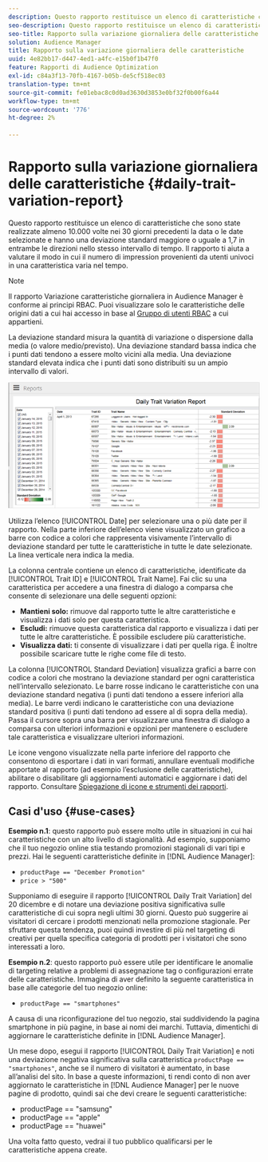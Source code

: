 ```yaml
---
description: Questo rapporto restituisce un elenco di caratteristiche che sono state realizzate almeno 10.000 volte nei 30 giorni precedenti la data o le date selezionate e hanno una deviazione standard maggiore o uguale a 1,7 in entrambe le direzioni nello stesso intervallo di tempo. Il rapporto ti aiuta a valutare il modo in cui il numero di impression provenienti da utenti univoci in una caratteristica varia nel tempo.
seo-description: Questo rapporto restituisce un elenco di caratteristiche che sono state realizzate almeno 10.000 volte nei 30 giorni precedenti la data o le date selezionate e hanno una deviazione standard maggiore o uguale a 1,7 in entrambe le direzioni nello stesso intervallo di tempo. Il rapporto ti aiuta a valutare il modo in cui il numero di impression provenienti da utenti univoci in una caratteristica varia nel tempo.
seo-title: Rapporto sulla variazione giornaliera delle caratteristiche
solution: Audience Manager
title: Rapporto sulla variazione giornaliera delle caratteristiche
uuid: 4e82bb17-d447-4ed1-a4fc-e15b0f1b47f0
feature: Rapporti di Audience Optimization
exl-id: c84a3f13-70fb-4167-b05b-de5cf518ec03
translation-type: tm+mt
source-git-commit: fe01ebac8c0d0ad3630d3853e0bf32f0b00f6a44
workflow-type: tm+mt
source-wordcount: '776'
ht-degree: 2%

---
```


# Rapporto sulla variazione giornaliera delle caratteristiche {#daily-trait-variation-report}

Questo rapporto restituisce un elenco di caratteristiche che sono state realizzate almeno 10.000 volte nei 30 giorni precedenti la data o le date selezionate e hanno una deviazione standard maggiore o uguale a 1,7 in entrambe le direzioni nello stesso intervallo di tempo. Il rapporto ti aiuta a valutare il modo in cui il numero di impression provenienti da utenti univoci in una caratteristica varia nel tempo.

>[!NOTE]
>
>Il rapporto Variazione caratteristiche giornaliera in Audience Manager è conforme ai principi RBAC. Puoi visualizzare solo le caratteristiche delle origini dati a cui hai accesso in base al [Gruppo di utenti RBAC](/help/using/features/administration/administration-overview.md) a cui appartieni.

La deviazione standard misura la quantità di variazione o dispersione dalla media (o valore medio/previsto). Una deviazione standard bassa indica che i punti dati tendono a essere molto vicini alla media. Una deviazione standard elevata indica che i punti dati sono distribuiti su un ampio intervallo di valori.

![](assets/daily_trait_variation.png)

Utilizza l’elenco [!UICONTROL Date] per selezionare una o più date per il rapporto. Nella parte inferiore dell’elenco viene visualizzato un grafico a barre con codice a colori che rappresenta visivamente l’intervallo di deviazione standard per tutte le caratteristiche in tutte le date selezionate. La linea verticale nera indica la media.

La colonna centrale contiene un elenco di caratteristiche, identificate da [!UICONTROL Trait ID] e [!UICONTROL Trait Name]. Fai clic su una caratteristica per accedere a una finestra di dialogo a comparsa che consente di selezionare una delle seguenti opzioni:

* **Mantieni solo:** rimuove dal rapporto tutte le altre caratteristiche e visualizza i dati solo per questa caratteristica.
* **Escludi:** rimuove questa caratteristica dal rapporto e visualizza i dati per tutte le altre caratteristiche. È possibile escludere più caratteristiche.
* **Visualizza dati:** ti consente di visualizzare i dati per quella riga. È inoltre possibile scaricare tutte le righe come file di testo.

La colonna [!UICONTROL Standard Deviation] visualizza grafici a barre con codice a colori che mostrano la deviazione standard per ogni caratteristica nell’intervallo selezionato. Le barre rosse indicano le caratteristiche con una deviazione standard negativa (i punti dati tendono a essere inferiori alla media). Le barre verdi indicano le caratteristiche con una deviazione standard positiva (i punti dati tendono ad essere al di sopra della media). Passa il cursore sopra una barra per visualizzare una finestra di dialogo a comparsa con ulteriori informazioni e opzioni per mantenere o escludere tale caratteristica e visualizzare ulteriori informazioni.

Le icone vengono visualizzate nella parte inferiore del rapporto che consentono di esportare i dati in vari formati, annullare eventuali modifiche apportate al rapporto (ad esempio l’esclusione delle caratteristiche), abilitare o disabilitare gli aggiornamenti automatici e aggiornare i dati del rapporto. Consultare [Spiegazione di icone e strumenti dei rapporti](../../reporting/dynamic-reports/interactive-report-technology.md#icons-tools-explained).

## Casi d&#39;uso {#use-cases}

**Esempio n.1**: questo rapporto può essere molto utile in situazioni in cui hai caratteristiche con un alto livello di stagionalità. Ad esempio, supponiamo che il tuo negozio online stia testando promozioni stagionali di vari tipi e prezzi. Hai le seguenti caratteristiche definite in [!DNL Audience Manager]:

* `productPage == "December Promotion"`
* `price > "500"`

Supponiamo di eseguire il rapporto [!UICONTROL Daily Trait Variation] del 20 dicembre e di notare una deviazione positiva significativa sulle caratteristiche di cui sopra negli ultimi 30 giorni. Questo può suggerire ai visitatori di cercare i prodotti menzionati nella promozione stagionale. Per sfruttare questa tendenza, puoi quindi investire di più nel targeting di creativi per quella specifica categoria di prodotti per i visitatori che sono interessati a loro.

**Esempio n.2**: questo rapporto può essere utile per identificare le anomalie di targeting relative a problemi di assegnazione tag o configurazioni errate delle caratteristiche. Immagina di aver definito la seguente caratteristica in base alle categorie del tuo negozio online:

* `productPage == "smartphones"`

A causa di una riconfigurazione del tuo negozio, stai suddividendo la pagina smartphone in più pagine, in base ai nomi dei marchi. Tuttavia, dimentichi di aggiornare le caratteristiche definite in [!DNL Audience Manager].

Un mese dopo, esegui il rapporto [!UICONTROL Daily Trait Variation] e noti una deviazione negativa significativa sulla caratteristica `productPage == "smartphones"`, anche se il numero di visitatori è aumentato, in base all’analisi del sito. In base a queste informazioni, ti rendi conto di non aver aggiornato le caratteristiche in [!DNL Audience Manager] per le nuove pagine di prodotto, quindi sai che devi creare le seguenti caratteristiche:

* productPage == &quot;samsung&quot;
* productPage == &quot;apple&quot;
* productPage == &quot;huawei&quot;

Una volta fatto questo, vedrai il tuo pubblico qualificarsi per le caratteristiche appena create.
